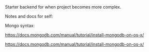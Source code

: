 Starter backend for when project becomes more complex.



Notes and docs for self:

Mongo syntax:

https://docs.mongodb.com/manual/tutorial/install-mongodb-on-os-x/

https://docs.mongodb.com/manual/tutorial/install-mongodb-on-os-x/